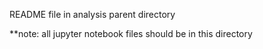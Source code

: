 README file in analysis parent directory

**note: all jupyter notebook files should be in this directory